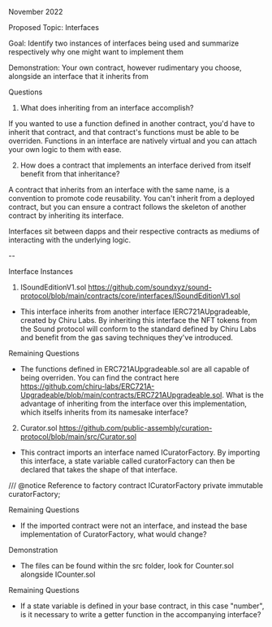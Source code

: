 November 2022

Proposed Topic: Interfaces

Goal: Identify two instances of interfaces being used and summarize respectively why one might want to implement them

Demonstration: Your own contract, however rudimentary you choose, alongside an interface that it inherits from

Questions

1. What does inheriting from an interface accomplish?

If you wanted to use a function defined in another contract, you'd have to inherit that contract, and that contract's functions must be able to be overriden. Functions in an interface are natively virtual and you can attach your own logic to them with ease.

2. How does a contract that implements an interface derived from itself benefit from that inheritance?

A contract that inherits from an interface with the same name, is a convention to promote code reusability. You can't inherit from a deployed contract, but you can ensure a contract follows the skeleton of another contract by inheriting its interface.

Interfaces sit between dapps and their respective contracts as mediums of interacting with the underlying logic.

--

Interface Instances


1. ISoundEditionV1.sol https://github.com/soundxyz/sound-protocol/blob/main/contracts/core/interfaces/ISoundEditionV1.sol

- This interface inherits from another interface IERC721AUpgradeable, created by Chiru Labs. By inheriting this interface the NFT tokens from the Sound protocol will conform to the standard defined by Chiru Labs and benefit from the gas saving techniques they've introduced.

Remaining Questions

- The functions defined in ERC721AUpgradeable.sol are all capable of being overriden. You can find the contract here https://github.com/chiru-labs/ERC721A-Upgradeable/blob/main/contracts/ERC721AUpgradeable.sol. What is the advantage of inheriting from the interface over this implementation, which itselfs inherits from its namesake interface?


2. Curator.sol https://github.com/public-assembly/curation-protocol/blob/main/src/Curator.sol

- This contract imports an interface named ICuratorFactory. By importing this interface, a state variable called curatorFactory can then be declared that takes the shape of that interface.

/// @notice Reference to factory contract
ICuratorFactory private immutable curatorFactory;

Remaining Questions

- If the imported contract were not an interface, and instead the base implementation of CuratorFactory, what would change?


Demonstration

- The files can be found within the src folder, look for Counter.sol alongside ICounter.sol

Remaining Questions

- If a state variable is defined in your base contract, in this case "number", is it necessary to write a getter function in the accompanying interface?
